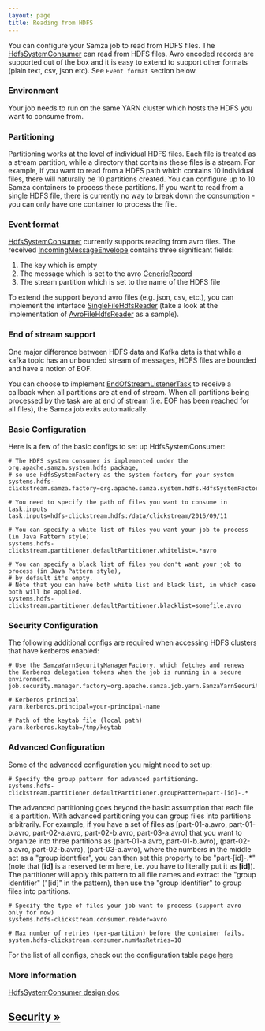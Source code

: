 ```yaml
---
layout: page
title: Reading from HDFS
---
```

<!--
   Licensed to the Apache Software Foundation (ASF) under one or more
   contributor license agreements.  See the NOTICE file distributed with
   this work for additional information regarding copyright ownership.
   The ASF licenses this file to You under the Apache License, Version 2.0
   (the "License"); you may not use this file except in compliance with
   the License.  You may obtain a copy of the License at

       http://www.apache.org/licenses/LICENSE-2.0

   Unless required by applicable law or agreed to in writing, software
   distributed under the License is distributed on an "AS IS" BASIS,
   WITHOUT WARRANTIES OR CONDITIONS OF ANY KIND, either express or implied.
   See the License for the specific language governing permissions and
   limitations under the License.
-->

You can configure your Samza job to read from HDFS files. The [HdfsSystemConsumer](https://github.com/apache/samza/blob/master/samza-hdfs/src/main/java/org/apache/samza/system/hdfs/HdfsSystemConsumer.java) can read from HDFS files. Avro encoded records are supported out of the box and it is easy to extend to support other formats (plain text, csv, json etc). See `Event format` section below.

### Environment

Your job needs to run on the same YARN cluster which hosts the HDFS you want to consume from.

### Partitioning

Partitioning works at the level of individual HDFS files. Each file is treated as a stream partition, while a directory that contains these files is a stream. For example, if you want to read from a HDFS path which contains 10 individual files, there will naturally be 10 partitions created. You can configure up to 10 Samza containers to process these partitions. If you want to read from a single HDFS file, there is currently no way to break down the consumption - you can only have one container to process the file.

### Event format

[HdfsSystemConsumer](https://github.com/apache/samza/blob/master/samza-hdfs/src/main/java/org/apache/samza/system/hdfs/HdfsSystemConsumer.java) currently supports reading from avro files. The received [IncomingMessageEnvelope](../api/javadocs/org/apache/samza/system/IncomingMessageEnvelope.html) contains three significant fields:

1. The key which is empty
2. The message which is set to the avro [GenericRecord](https://avro.apache.org/docs/1.7.6/api/java/org/apache/avro/generic/GenericRecord.html)
3. The stream partition which is set to the name of the HDFS file

To extend the support beyond avro files (e.g. json, csv, etc.), you can implement the interface [SingleFileHdfsReader](https://github.com/apache/samza/blob/master/samza-hdfs/src/main/java/org/apache/samza/system/hdfs/reader/SingleFileHdfsReader.java) (take a look at the implementation of [AvroFileHdfsReader](https://github.com/apache/samza/blob/master/samza-hdfs/src/main/java/org/apache/samza/system/hdfs/reader/AvroFileHdfsReader.java) as a sample).

### End of stream support

One major difference between HDFS data and Kafka data is that while a kafka topic has an unbounded stream of messages, HDFS files are bounded and have a notion of EOF.

You can choose to implement [EndOfStreamListenerTask](../api/javadocs/org/apache/samza/task/EndOfStreamListenerTask.html) to receive a callback when all partitions are at end of stream. When all partitions being processed by the task are at end of stream (i.e. EOF has been reached for all files), the Samza job exits automatically.

### Basic Configuration

Here is a few of the basic configs to set up HdfsSystemConsumer:

```
# The HDFS system consumer is implemented under the org.apache.samza.system.hdfs package,
# so use HdfsSystemFactory as the system factory for your system
systems.hdfs-clickstream.samza.factory=org.apache.samza.system.hdfs.HdfsSystemFactory

# You need to specify the path of files you want to consume in task.inputs
task.inputs=hdfs-clickstream.hdfs:/data/clickstream/2016/09/11

# You can specify a white list of files you want your job to process (in Java Pattern style)
systems.hdfs-clickstream.partitioner.defaultPartitioner.whitelist=.*avro

# You can specify a black list of files you don't want your job to process (in Java Pattern style),
# by default it's empty.
# Note that you can have both white list and black list, in which case both will be applied.
systems.hdfs-clickstream.partitioner.defaultPartitioner.blacklist=somefile.avro

```

### Security Configuration

The following additional configs are required when accessing HDFS clusters that have kerberos enabled:

```
# Use the SamzaYarnSecurityManagerFactory, which fetches and renews the Kerberos delegation tokens when the job is running in a secure environment.
job.security.manager.factory=org.apache.samza.job.yarn.SamzaYarnSecurityManagerFactory

# Kerberos principal
yarn.kerberos.principal=your-principal-name

# Path of the keytab file (local path)
yarn.kerberos.keytab=/tmp/keytab
```

### Advanced Configuration

Some of the advanced configuration you might need to set up:

```
# Specify the group pattern for advanced partitioning.
systems.hdfs-clickstream.partitioner.defaultPartitioner.groupPattern=part-[id]-.*
```

The advanced partitioning goes beyond the basic assumption that each file is a partition. With advanced partitioning you can group files into partitions arbitrarily. For example, if you have a set of files as [part-01-a.avro, part-01-b.avro, part-02-a.avro, part-02-b.avro, part-03-a.avro] that you want to organize into three partitions as (part-01-a.avro, part-01-b.avro), (part-02-a.avro, part-02-b.avro), (part-03-a.avro), where the numbers in the middle act as a "group identifier", you can then set this property to be "part-[id]-.*" (note that **[id]** is a reserved term here, i.e. you have to literally put it as **[id]**). The partitioner will apply this pattern to all file names and extract the "group identifier" ("[id]" in the pattern), then use the "group identifier" to group files into partitions.

```
# Specify the type of files your job want to process (support avro only for now)
systems.hdfs-clickstream.consumer.reader=avro

# Max number of retries (per-partition) before the container fails.
system.hdfs-clickstream.consumer.numMaxRetries=10

```

For the list of all configs, check out the configuration table page [here](../jobs/configuration-table.html)

### More Information
[HdfsSystemConsumer design doc](https://issues.apache.org/jira/secure/attachment/12827670/HDFSSystemConsumer.pdf)

## [Security &raquo;](../operations/security.html)